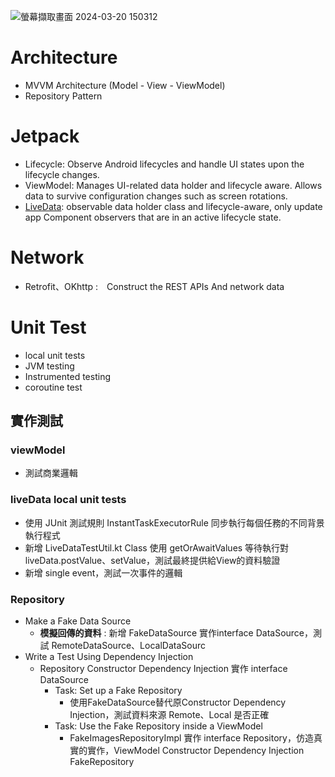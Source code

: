 
![螢幕擷取畫面 2024-03-20 150312](https://github.com/Quuanna/SearchImage/assets/36694083/8a909a99-5d7b-4685-88e4-23201032a20d)

# Architecture
   - MVVM Architecture (Model - View - ViewModel)
   - Repository Pattern
# Jetpack
   - Lifecycle: Observe Android lifecycles and handle UI states upon the lifecycle changes.
   - ViewModel: Manages UI-related data holder and lifecycle aware. Allows data to survive configuration changes such as screen rotations.
   - [LiveData](https://developer.android.com/topic/libraries/architecture/livedata): observable data holder class and lifecycle-aware, only update app Component observers that are in an active lifecycle state.
# Network
  - Retrofit、OKhttp :　Construct the REST APIs And network data
# Unit Test 
  - local unit tests
  - JVM testing
  - Instrumented testing
  - coroutine test

## 實作測試
  ### viewModel 
  - 測試商業邏輯
  ### liveData local unit tests
  - 使用 JUnit 測試規則 InstantTaskExecutorRule 同步執行每個任務的不同背景執行程式
  - 新增 LiveDataTestUtil.kt Class 使用 getOrAwaitValues 等待執行對 liveData.postValue、setValue，測試最終提供給View的資料驗證
  - 新增 single event，測試一次事件的邏輯 
  ### Repository
  - Make a Fake Data Source
    - **模擬回傳的資料** : 新增 FakeDataSource 實作interface DataSource，測試 RemoteDataSource、LocalDataSourc 
  - Write a Test Using Dependency Injection
    - Repository Constructor Dependency Injection 實作 interface DataSource
       - Task: Set up a Fake Repository
         - 使用FakeDataSource替代原Constructor Dependency Injection，測試資料來源 Remote、Local 是否正確
       - Task: Use the Fake Repository inside a ViewModel
         - FakeImagesRepositoryImpl 實作 interface Repository，仿造真實的實作，ViewModel Constructor Dependency Injection FakeRepository


